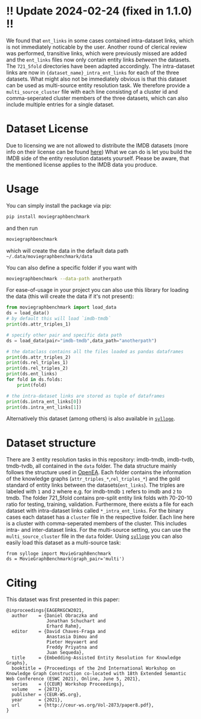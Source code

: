 # !! Update 2024-02-24 (fixed in 1.1.0) !!
We found that `ent_links` in some cases contained intra-dataset links, which is not immediately noticable by the user.
Another round of clerical review was performed, transitive links, which were previously missed are added and the `ent_links` files now only contain entity links _between_ the datasets. The `721_5fold` directories have been adapted accordingly.
The intra-dataset links are now in `{dataset_name}_intra_ent_links` for each of the three datasets.
What might also not be immediately obvious is that this dataset can be used as multi-source entity resolution task.
We therefore provide a `multi_source_cluster` file with each line consisting of a cluster id and comma-seperated cluster members of the three datasets, which can also include multiple entries for a single dataset.

# Dataset License
Due to licensing we are not allowed to distribute the IMDB datasets (more info on their license can be found [here](https://help.imdb.com/article/imdb/general-information/can-i-use-imdb-data-in-my-software/G5JTRESSHJBBHTGX?pf_rd_m=A2FGELUUNOQJNL&pf_rd_p=3aefe545-f8d3-4562-976a-e5eb47d1bb18&pf_rd_r=2TNAA9FRS3TJWM3AEQ2X&pf_rd_s=center-1&pf_rd_t=60601&pf_rd_i=interfaces&ref_=fea_mn_lk1#))
What we can do is let you build the IMDB side of the entity resolution datasets yourself. Please be aware, that the mentioned license applies to the IMDB data you produce.

# Usage
You can simply install the package via pip:
```bash
pip install moviegraphbenchmark
```
and then run
```bash
moviegraphbenchmark
```
which will create the data in the default data path `~/.data/moviegraphbenchmark/data`

You can also define a specific folder if you want with
```bash
moviegraphbenchmark --data-path anotherpath
```

For ease-of-usage in your project you can also use this library for loading the data (this will create the data if it's not present):

```python
from moviegraphbenchmark import load_data
ds = load_data()
# by default this will load `imdb-tmdb`
print(ds.attr_triples_1)

# specify other pair and specific data path
ds = load_data(pair="imdb-tmdb",data_path="anotherpath")

# the dataclass contains all the files loaded as pandas dataframes
print(ds.attr_triples_2)
print(ds.rel_triples_1)
print(ds.rel_triples_2)
print(ds.ent_links)
for fold in ds.folds:
    print(fold)

# the intra-dataset links are stored as tuple of dataframes
print(ds.intra_ent_links[0])
print(ds.intra_ent_links[1])
```

Alternatively this dataset (among others) is also available in [`sylloge`](https://github.com/dobraczka/sylloge).

# Dataset structure
There are 3 entity resolution tasks in this repository: imdb-tmdb, imdb-tvdb, tmdb-tvdb, all contained in the `data` folder. 
The data structure mainly follows the structure used in [OpenEA](https://github.com/nju-websoft/OpenEA).
Each folder contains the information of the knowledge graphs (`attr_triples_*`,`rel_triples_*`) and the gold standard of entity links between the datasets(`ent_links`). The triples are labeled with `1` and `2` where e.g. for imdb-tmdb `1` refers to imdb and `2` to tmdb. The folder 721_5fold contains pre-split entity link folds with 70-20-10 ratio for testing, training, validation.
Furthermore, there exists a file for each dataset with intra-dataset links called `*_intra_ent_links`.
For the binary cases each dataset has a `cluster` file in the respective folder. Each line here is a cluster with comma-seperated members of the cluster. This includes intra- and inter-dataset links.
For the multi-source setting, you can use the `multi_source_cluster` file in the `data` folder.
Using [`sylloge`](https://github.com/dobraczka/sylloge) you can also easily load this dataset as a multi-source task:

```
from sylloge import MovieGraphBenchmark
ds = MovieGraphBenchmark(graph_pair='multi')
```

# Citing
This dataset was first presented in this paper:
```
@inproceedings{EAGERKGCW2021,
  author    = {Daniel Obraczka and
               Jonathan Schuchart and
               Erhard Rahm},
  editor    = {David Chaves-Fraga and
               Anastasia Dimou and
               Pieter Heyvaert and
               Freddy Priyatna and
               Juan Sequeda},
  title     = {Embedding-Assisted Entity Resolution for Knowledge Graphs},
  booktitle = {Proceedings of the 2nd International Workshop on Knowledge Graph Construction co-located with 18th Extended Semantic Web Conference (ESWC 2021), Online, June 5, 2021},
  series    = {{CEUR} Workshop Proceedings},
  volume    = {2873},
  publisher = {CEUR-WS.org},
  year      = {2021},
  url       = {http://ceur-ws.org/Vol-2873/paper8.pdf},
}
```
